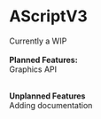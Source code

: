 # AScriptV3
Currently a WIP<br><br>
**Planned Features:**<br>
Graphics API<br><br>

**Unplanned Features**<br>
Adding documentation
